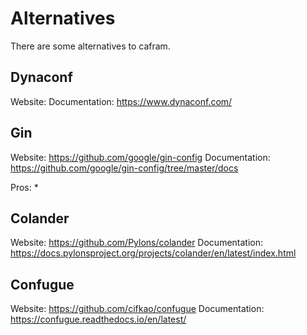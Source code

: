 # Alternatives

There are some alternatives to cafram.

## Dynaconf

Website: 
Documentation: https://www.dynaconf.com/

## Gin

Website: https://github.com/google/gin-config
Documentation: https://github.com/google/gin-config/tree/master/docs

Pros:
* 

## Colander

Website: https://github.com/Pylons/colander
Documentation: https://docs.pylonsproject.org/projects/colander/en/latest/index.html

## Confugue

Website: https://github.com/cifkao/confugue
Documentation: https://confugue.readthedocs.io/en/latest/
